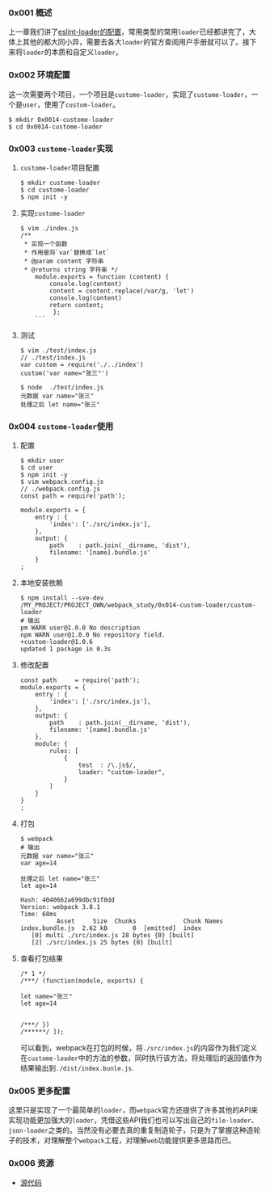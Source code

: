 ### 0x001 概述
上一章我们讲了[eslint-loader的配置][1]，常用类型的常用`loader`已经都讲完了，大体上其他的都大同小异，需要去各大`loader`的官方查阅用户手册就可以了。接下来将`loader`的本质和自定义`loader`。

### 0x002 环境配置
这一次需要两个项目，一个项目是`custome-loader`，实现了`custome-loader`，一个是`user`，使用了`custom-loader`。
```
$ mkdir 0x0014-custome-loader
$ cd 0x0014-custome-loader
```

### 0x003 `custome-loader`实现
1. `custome-loader`项目配置
    ```
    $ mkdir custome-loader
    $ cd custome-loader
    $ npm init -y
    ```
2. 实现`custome-loader`
    ```
    $ vim ./index.js
    /**
     * 实现一个函数
     * 作用是将`var`替换成`let`
     * @param content 字符串
     * @returns string 字符串 */
        module.exports = function (content) {
            console.log(content)
            content = content.replace(/var/g, 'let')
            console.log(content)
            return content;
             };
        ```
3. 测试
    ```
    $ vim ./test/index.js
    // ./test/index.js
    var custom = require('./../index')
    custom('var name="张三"')
    
    $ node  ./test/index.js
    元数据 var name="张三"
    处理之后 let name="张三"
    ```
    
### 0x004 `custome-loader`使用
1. 配置
    ```
    $ mkdir user
    $ cd user
    $ npm init -y
    $ vim webpack.config.js
    // ./webpack.config.js
    const path = require('path');
    
    module.exports = {
        entry : {
            'index': ['./src/index.js'],
        },
        output: {
            path    : path.join(__dirname, 'dist'),
            filename: '[name].bundle.js'
        }
    ;
    ```
2. 本地安装依赖
    ```
    $ npm install --sve-dev /MY_PROJECT/PROJECT_OWN/webpack_study/0x014-custom-loader/custom-loader
    # 输出
    pm WARN user@1.0.0 No description
    npm WARN user@1.0.0 No repository field.
    +custom-loader@1.0.6
    updated 1 package in 0.3s

    ```
3. 修改配置
    ```
    const path     = require('path');
    module.exports = {
        entry : {
            'index': ['./src/index.js'],
        },
        output: {
            path    : path.join(__dirname, 'dist'),
            filename: '[name].bundle.js'
        },
        module: {
            rules: [
                {
                    test  : /\.js$/,
                    loader: "custom-loader",
                }
            ]
        }
    }
    ;

    ```
4. 打包
    ```
    $ webpack
    # 输出
    元数据 var name="张三"
    var age=14
    
    处理之后 let name="张三"
    let age=14
    
    Hash: 4040662a699dbc91f8dd
    Version: webpack 3.8.1
    Time: 68ms
              Asset     Size  Chunks             Chunk Names
    index.bundle.js  2.62 kB       0  [emitted]  index
       [0] multi ./src/index.js 28 bytes {0} [built]
       [2] ./src/index.js 25 bytes {0} [built]

    ```

5. 查看打包结果
    ```
    /* 1 */
    /***/ (function(module, exports) {
    
    let name="张三"
    let age=14
    
    
    /***/ })
    /******/ ]);
    ```
    可以看到，webpack在打包的时候，将`./src/index.js`的内容作为我们定义在`custome-loader`中的方法的参数，同时执行该方法，将处理后的返回值作为结果输出到`./dist/index.bunle.js`.
### 0x005 更多配置
这里只是实现了一个最简单的`loader`，而`webpack`官方还提供了许多其他的API来实现功能更加强大的`loader`，凭借这些API我们也可以写出自己的`file-loader`、`json-loader`之类的。当然没有必要去真的重复制造轮子，只是为了掌握这种造轮子的技术，对理解整个`webpack`工程，对理解`web`功能提供更多思路而已。
### 0x006 资源
- [源代码][3]


  [1]: https://segmentfault.com/a/1190000011931364
  [2]: https://segmentfault.com/a/1190000011931364
  [3]: https://github.com/followWinter/webpack-study/tree/master/0x014-custom-loader
